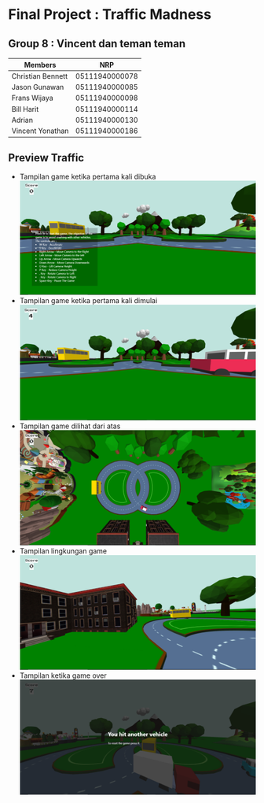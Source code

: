 # Final Project : Traffic Madness
## Group 8 : Vincent dan teman teman
Members  | NRP  | 
---------|------
Christian Bennett | 05111940000078
Jason Gunawan | 05111940000085
Frans Wijaya | 05111940000098
Bill Harit | 05111940000114
Adrian | 05111940000130
Vincent Yonathan | 05111940000186

## Preview Traffic 
- Tampilan game ketika pertama kali dibuka
![opened game](assets/img/open.png)
- Tampilan game ketika pertama kali dimulai
![started game](assets/img/start.png)
- Tampilan game dilihat dari atas
![top game](assets/img/top.png)
- Tampilan lingkungan game
![around game](assets/img/arround.png)
- Tampilan ketika game over
![game over](assets/img/gameover.png)